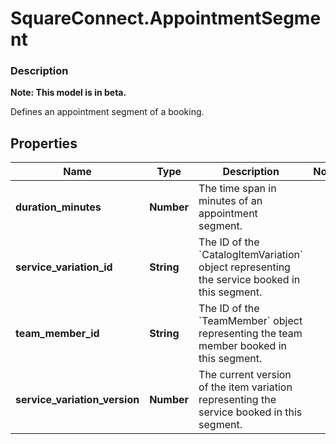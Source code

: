 # SquareConnect.AppointmentSegment

### Description
**Note: This model is in beta.**

Defines an appointment segment of a booking.

## Properties
Name | Type | Description | Notes
------------ | ------------- | ------------- | -------------
**duration_minutes** | **Number** | The time span in minutes of an appointment segment. | 
**service_variation_id** | **String** | The ID of the &#x60;CatalogItemVariation&#x60; object representing the service booked in this segment. | 
**team_member_id** | **String** | The ID of the &#x60;TeamMember&#x60; object representing the team member booked in this segment. | 
**service_variation_version** | **Number** | The current version of the item variation representing the service booked in this segment. | 


